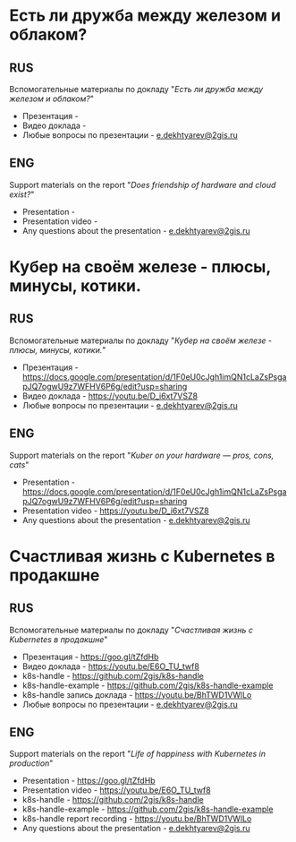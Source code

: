 # Есть ли дружба между железом и облаком?

## RUS
Вспомогательные материалы по докладу "_Есть ли дружба между железом и облаком?_"

- Презентация - 
- Видео доклада - 
- Любые вопросы по презентации - e.dekhtyarev@2gis.ru

## ENG
Support materials on the report "_Does friendship of hardware and cloud exist?_"

- Presentation - 
- Presentation video - 
- Any questions about the presentation - e.dekhtyarev@2gis.ru


# Кубер на своём железе - плюсы, минусы, котики. 

## RUS
Вспомогательные материалы по докладу "_Кубер на своём железе - плюсы, минусы, котики._"

- Презентация - https://docs.google.com/presentation/d/1F0eU0cJgh1imQN1cLaZsPsgapJQ7ogwU9z7WFHV6P6g/edit?usp=sharing
- Видео доклада - https://youtu.be/D_i6xt7VSZ8
- Любые вопросы по презентации - e.dekhtyarev@2gis.ru

## ENG
Support materials on the report "_Kuber on your hardware — pros, cons, cats_"

- Presentation - https://docs.google.com/presentation/d/1F0eU0cJgh1imQN1cLaZsPsgapJQ7ogwU9z7WFHV6P6g/edit?usp=sharing
- Presentation video - https://youtu.be/D_i6xt7VSZ8
- Any questions about the presentation - e.dekhtyarev@2gis.ru


# Счастливая жизнь с Kubernetes в продакшне

## RUS
Вспомогательные материалы по докладу "_Счастливая жизнь с Kubernetes в продакшне_"

- Презентация - https://goo.gl/tZfdHb
- Видео доклада - https://youtu.be/E6O_TU_twf8
- k8s-handle - https://github.com/2gis/k8s-handle
- k8s-handle-example - https://github.com/2gis/k8s-handle-example
- k8s-handle запись доклада - https://youtu.be/BhTWD1VWlLo
- Любые вопросы по презентации - e.dekhtyarev@2gis.ru

## ENG
Support materials on the report "_Life of happiness with Kubernetes in production_"

- Presentation - https://goo.gl/tZfdHb
- Presentation video - https://youtu.be/E6O_TU_twf8
- k8s-handle - https://github.com/2gis/k8s-handle
- k8s-handle-example - https://github.com/2gis/k8s-handle-example
- k8s-handle report recording - https://youtu.be/BhTWD1VWlLo
- Any questions about the presentation - e.dekhtyarev@2gis.ru
